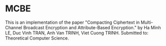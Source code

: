 # MCBE

This is an implementation of the paper "Compacting Ciphertext in Multi-Channel Broadcast Encryption and Attribute-Based Encryption." by Ha Minh LE, Duc Vinh TRAN, Anh Van TRINH, Viet Cuong TRINH. Submitted to: Theoretical Computer Science.
